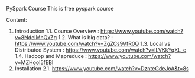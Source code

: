 PySpark Course
This is free pyspark course

Content:
  1. Introduction
    1.1. Course Overview : https://www.youtube.com/watch?v=8NdeIMhQxZg
    1.2. What is big data? : https://www.youtube.com/watch?v=ZgZCs9VfR0Q
    1.3. Local vs Distributed System : https://www.youtube.com/watch?v=lLVKkYqXL_c
    1.4. Hadoop and Mapreduce : https://www.youtube.com/watch?v=MZHooI5fEBI
  2. Installation
    2.1. https://www.youtube.com/watch?v=DznteGdeJoA&t=8s
